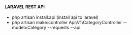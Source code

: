 #### LARAVEL REST API
* php artisan install:api (install api to laravel)
* php artisan make:controller Api\V1\CategoryController --model=Category --requests --api
